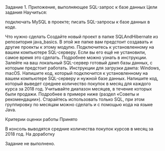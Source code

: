 Задание 1. Приложение, выполняющее SQL-запрос к базе данных
Цели задания
Научиться:

подключать MySQL в проекте;
писать SQL-запросы к базе данных в коде.

Что нужно сделать
Создайте новый проект в папке SQLAndHibernate из репозитория java_basics. В этой же папке вам предстоит создавать и другие проекты к этому модулю.
Подключитесь к установленному на вашем компьютере SQL-серверу. Если вы его ещё не установили, самое время это сделать. Подробнее можно узнать в инструкции.
Залейте на ваш локальный SQL-сервер готовый дамп базы данных, с которым предстоит работать. Инструкции для загрузки дампа: Windows, macOS.
Напишите код, который подключится к установленному на вашем компьютере SQL-серверу и нужной базе данных.
Напишите код, который выведет среднее количество покупок в месяц для каждого курса за 2018 год. Учитывайте диапазон месяцев, в течение которых были продажи. Подробнее в примере ниже (раздел «Советы и рекомендации»).
Старайтесь использовать только SQL, при этом группировку по месяцам можно сделать и с помощью кода на языке Java.

Критерии оценки работы
Принято

В консоль выводятся средние количества покупок курсов в месяц за 2018 год.
На доработку

Задание не выполнено.
